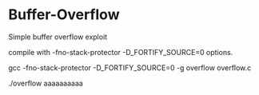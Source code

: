# Buffer-Overflow
Simple buffer overflow exploit

compile with -fno-stack-protector -D_FORTIFY_SOURCE=0 options. 

gcc -fno-stack-protector -D_FORTIFY_SOURCE=0 -g overflow overflow.c

./overflow aaaaaaaaaa
